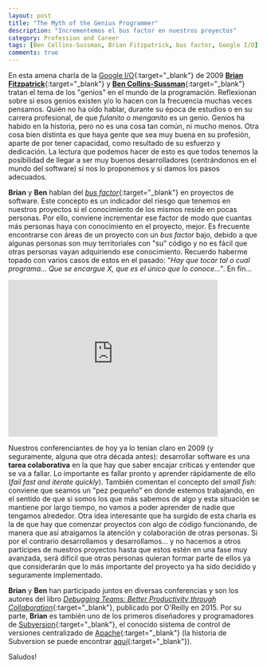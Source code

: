 ```yaml
---
layout: post
title: "The Myth of the Genius Programmer"
description: "Incrementemos el bus factor en nuestros proyectos"
category: Profession and Career
tags: [Ben Collins-Sussman, Brian Fitzpatrick, bus factor, Google I/O]
comments: true
---
```


En esta amena charla de la [Google I/O](https://events.google.com/io/){:target="_blank"} de 2009 [**Brian Fitzpatrick**](http://www.red-bean.com/fitz/){:target="_blank"} y [**Ben Collins-Sussman**](http://www.red-bean.com/~sussman/){:target="_blank"} tratan el tema de los "genios" en el mundo de la programación. Reflexionan sobre si esos genios existen y/o lo hacen con la frecuencia muchas veces pensamos. Quién no ha oído hablar, durante su época de estudios o en su carrera profesional, de que *fulanito* o *menganito* es un genio. Genios ha habido en la historia, pero no es una cosa tan común, ni mucho menos. Otra cosa bien distinta es que haya gente que sea muy buena en su profesión, aparte de por tener capacidad, como resultado de su esfuerzo y dedicación. La lectura que podemos hacer de esto es que todos tenemos la posibilidad de llegar a ser muy buenos desarrolladores (centrándonos en el mundo del software) si nos lo proponemos y si damos los pasos adecuados.

**Brian** y **Ben** hablan del [*bus factor*](https://en.wikipedia.org/wiki/Bus_factor){:target="_blank"} en proyectos de software. Este concepto es un indicador del riesgo que tenemos en nuestros proyectos si el conocimiento de los mismos reside en pocas personas. Por ello, conviene incrementar ese factor de modo que cuantas más personas haya con conocimiento en el proyecto, mejor. Es frecuente encontrarse con áreas de un proyecto con un *bus factor* bajo, debido a que algunas personas son muy territoriales con "su" código y no es fácil que otras personas vayan adquiriendo ese conocimiento. Recuerdo haberme topado con varios casos de estos en el pasado: "*Hay que tocar tal o cual programa... Que se encargue X, que es el único que lo conoce...*". En fin...

<iframe width="420" height="315" src="https://www.youtube.com/embed/0SARbwvhupQ" frameborder="0" allowfullscreen>&nbsp;</iframe>
<p></p>

Nuestros conferenciantes de hoy ya lo tenían claro en 2009 (y seguramente, alguna que otra década antes): desarrollar software es una **tarea colaborativa** en la que hay que saber encajar críticas y entender que se va a fallar. Lo importante es fallar pronto y aprender rápidamente de ello (*fail fast and iterate quickly*). También comentan el concepto del *small fish*: conviene que seamos un "pez pequeño" en donde estemos trabajando, en el sentido de que si somos los que más sabemos de algo y esta situación se mantiene por largo tiempo, no vamos a poder aprender de nadie que tengamos alrededor. Otra idea interesante que ha surgido de esta charla es la de que hay que comenzar proyectos con algo de código funcionando, de manera que así atraigamos la atención y colaboración de otras personas. Si por el contrario desarrollamos y desarrollamos... y no hacemos a otros partícipes de nuestros proyectos hasta que estos estén en una fase muy avanzada, será difícil que otras personas quieran formar parte de ellos ya que considerarán que lo más importante del proyecto ya ha sido decidido y seguramente implementado. 

**Brian** y **Ben** han participado juntos en diversas conferencias y son los autores del libro [*Debugging Teams: Better Productivity through Collaboration*](http://shop.oreilly.com/product/0636920042372.do){:target="_blank"}, publicado por O'Reilly en 2015. Por su parte, **Brian** es también uno de los primeros diseñadores y  programadores de [Subversion](https://subversion.apache.org/){:target="_blank"}, el conocido sistema de control de versiones centralizado de [Apache](http://www.apache.org/){:target="_blank"} (la historia de Subversion se puede encontrar [aquí](http://svnbook.red-bean.com/en/1.7/svn.intro.whatis.html){:target="_blank"}).

Saludos!